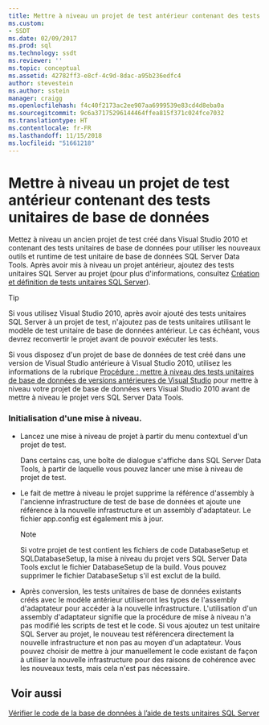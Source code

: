 ```yaml
---
title: Mettre à niveau un projet de test antérieur contenant des tests unitaires de base de données | Microsoft Docs
ms.custom:
- SSDT
ms.date: 02/09/2017
ms.prod: sql
ms.technology: ssdt
ms.reviewer: ''
ms.topic: conceptual
ms.assetid: 42782ff3-e8cf-4c9d-8dac-a95b236edfc4
author: stevestein
ms.author: sstein
manager: craigg
ms.openlocfilehash: f4c40f2173ac2ee907aa6999539e83cd4d8eba0a
ms.sourcegitcommit: 9c6a37175296144464ffea815f371c024fce7032
ms.translationtype: HT
ms.contentlocale: fr-FR
ms.lasthandoff: 11/15/2018
ms.locfileid: "51661218"
---
```

# <a name="upgrade-an-older-test-project-containing-database-unit-tests"></a>Mettre à niveau un projet de test antérieur contenant des tests unitaires de base de données
Mettez à niveau un ancien projet de test créé dans Visual Studio 2010 et contenant des tests unitaires de base de données pour utiliser les nouveaux outils et runtime de test unitaire de base de données SQL Server Data Tools. Après avoir mis à niveau un projet antérieur, ajoutez des tests unitaires SQL Server au projet (pour plus d'informations, consultez [Création et définition de tests unitaires SQL Server](../ssdt/creating-and-defining-sql-server-unit-tests.md)).  
  
> [!TIP]  
> Si vous utilisez Visual Studio 2010, après avoir ajouté des tests unitaires SQL Server à un projet de test, n'ajoutez pas de tests unitaires utilisant le modèle de test unitaire de base de données antérieur. Le cas échéant, vous devrez reconvertir le projet avant de pouvoir exécuter les tests.  
  
Si vous disposez d'un projet de base de données de test créé dans une version de Visual Studio antérieure à Visual Studio 2010, utilisez les informations de la rubrique [Procédure : mettre à niveau des tests unitaires de base de données de versions antérieures de Visual Studio](https://msdn.microsoft.com/library/dd193412(VS.100).aspx) pour mettre à niveau votre projet de base de données vers Visual Studio 2010 avant de mettre à niveau le projet vers SQL Server Data Tools.  
  
### <a name="initiating-an-upgrade"></a>Initialisation d'une mise à niveau.  
  
-   Lancez une mise à niveau de projet à partir du menu contextuel d'un projet de test.  
  
    Dans certains cas, une boîte de dialogue s'affiche dans SQL Server Data Tools, à partir de laquelle vous pouvez lancer une mise à niveau de projet de test.  
  
-   Le fait de mettre à niveau le projet supprime la référence d'assembly à l'ancienne infrastructure de test de base de données et ajoute une référence à la nouvelle infrastructure et un assembly d'adaptateur. Le fichier app.config est également mis à jour.  
  
    > [!NOTE]  
    > Si votre projet de test contient les fichiers de code DatabaseSetup et SQLDatabaseSetup, la mise à niveau du projet vers SQL Server Data Tools exclut le fichier DatabaseSetup de la build. Vous pouvez supprimer le fichier DatabaseSetup s'il est exclut de la build.  
  
-   Après conversion, les tests unitaires de base de données existants créés avec le modèle antérieur utiliseront les types de l'assembly d'adaptateur pour accéder à la nouvelle infrastructure. L'utilisation d'un assembly d'adaptateur signifie que la procédure de mise à niveau n'a pas modifié les scripts de test et le code. Si vous ajoutez un test unitaire SQL Server au projet, le nouveau test référencera directement la nouvelle infrastructure et non pas au moyen d'un adaptateur. Vous pouvez choisir de mettre à jour manuellement le code existant de façon à utiliser la nouvelle infrastructure pour des raisons de cohérence avec les nouveaux tests, mais cela n'est pas nécessaire.  
  
## <a name="see-also"></a> Voir aussi  
[Vérifier le code de la base de données à l’aide de tests unitaires SQL Server](../ssdt/verifying-database-code-by-using-sql-server-unit-tests.md)  
  
